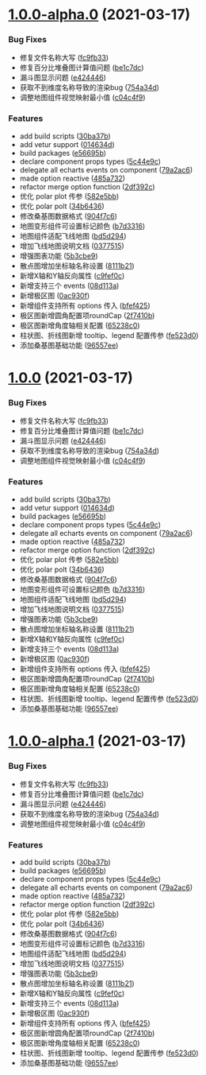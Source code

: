 # [1.0.0-alpha.0](https://github.com/xiaoluoboding/ve-charts/compare/v0.8.2...v1.0.0-alpha.0) (2021-03-17)


### Bug Fixes

* 修复文件名称大写 ([fc9fb33](https://github.com/xiaoluoboding/ve-charts/commit/fc9fb334be70437603321136cd5284de158bdc2b))
* 修复百分比堆叠图计算值问题 ([be1c7dc](https://github.com/xiaoluoboding/ve-charts/commit/be1c7dcce454dcb23cdcfb97060ab37327498616))
* 漏斗图显示问题 ([e424446](https://github.com/xiaoluoboding/ve-charts/commit/e4244463745dc232ae19c10a85725dabce767b01))
* 获取不到维度名称导致的渲染bug ([754a34d](https://github.com/xiaoluoboding/ve-charts/commit/754a34d250d9c3a42bfd0ea1a66dd672240d189c))
* 调整地图组件视觉映射最小值 ([c04c4f9](https://github.com/xiaoluoboding/ve-charts/commit/c04c4f906b535481065b199447f81b9672ce0530))


### Features

* add build scripts ([30ba37b](https://github.com/xiaoluoboding/ve-charts/commit/30ba37b5ca9388949f13bf01fe6129235622cdac))
* add vetur support ([014634d](https://github.com/xiaoluoboding/ve-charts/commit/014634d036e215e6787d1f2db4536f400c899272))
* build packages ([e56695b](https://github.com/xiaoluoboding/ve-charts/commit/e56695b95e3cf55bf1368d46dba7c5b5d8956e61))
* declare component props types ([5c44e9c](https://github.com/xiaoluoboding/ve-charts/commit/5c44e9c8c588c472854a225b125f168c3f4ceda3))
* delegate all echarts events on component ([79a2ac6](https://github.com/xiaoluoboding/ve-charts/commit/79a2ac6f06c1e98d637357e4b0c390f29fba3b2f))
* made option reactive ([485a732](https://github.com/xiaoluoboding/ve-charts/commit/485a73221545aedd06e5fc4c4e20244adf039172))
* refactor merge option function ([2df392c](https://github.com/xiaoluoboding/ve-charts/commit/2df392cdfc434393af99127aa9e2963dbfaf46c8))
* 优化 polar plot 传参 ([582e5bb](https://github.com/xiaoluoboding/ve-charts/commit/582e5bb1ac3c3cf815f1bdf2253499e09c05f035))
* 优化 polar polt ([34b6436](https://github.com/xiaoluoboding/ve-charts/commit/34b6436a0c7ab3203c422cf8f298033983c80278))
* 修改桑基图数据格式 ([904f7c6](https://github.com/xiaoluoboding/ve-charts/commit/904f7c6b63582af289dfc0c62ed50aa6c79e58ef))
* 地图变形组件可设置标记颜色 ([b7d3316](https://github.com/xiaoluoboding/ve-charts/commit/b7d33165f3fc58f8ce50c6383a66aa996036268e))
* 地图组件适配飞线地图 ([bd5d294](https://github.com/xiaoluoboding/ve-charts/commit/bd5d294751860d5b4e80155f6288d028707e1e6a))
* 增加飞线地图说明文档 ([0377515](https://github.com/xiaoluoboding/ve-charts/commit/037751599bb1d9e73fa514ab8fd73a8ff9512d56))
* 增强图表功能 ([5b3cbe9](https://github.com/xiaoluoboding/ve-charts/commit/5b3cbe9eab62929a9f274705fd24452c13ef8953))
* 散点图增加坐标轴名称设置 ([8111b21](https://github.com/xiaoluoboding/ve-charts/commit/8111b21d60b8e2eb53b1804daad5501d511441b5))
* 新增X轴和Y轴反向属性 ([c9fef0c](https://github.com/xiaoluoboding/ve-charts/commit/c9fef0c9d6ba945b1787a47aa46ea57acf790db1))
* 新增支持三个 events ([08d113a](https://github.com/xiaoluoboding/ve-charts/commit/08d113af6007f4d417af36741270fba7859612cf))
* 新增极区图 ([0ac930f](https://github.com/xiaoluoboding/ve-charts/commit/0ac930f8d44a76ac932501b35d693dc3a482415c))
* 新增组件支持所有 options 传入 ([bfef425](https://github.com/xiaoluoboding/ve-charts/commit/bfef425d8fe26b56c8aac111be6fd69e47261675))
* 极区图新增圆角配置项roundCap ([2f7410b](https://github.com/xiaoluoboding/ve-charts/commit/2f7410bb2992e13c408fc5202b377faf8f0ccffd))
* 极区图新增角度轴相关配置 ([65238c0](https://github.com/xiaoluoboding/ve-charts/commit/65238c0237c1679a0766e750d654d56b838fc98d))
* 柱状图、折线图新增 tooltip、legend 配置传参 ([fe523d0](https://github.com/xiaoluoboding/ve-charts/commit/fe523d0124e835817eb6e41f3ae29ff0826b7f3b))
* 添加桑基图基础功能 ([96557ee](https://github.com/xiaoluoboding/ve-charts/commit/96557eeb2410d84b7061292c0bac7fe83d5c756f))



# [1.0.0](https://github.com/xiaoluoboding/ve-charts/compare/v0.8.2...v1.0.0) (2021-03-17)


### Bug Fixes

* 修复文件名称大写 ([fc9fb33](https://github.com/xiaoluoboding/ve-charts/commit/fc9fb334be70437603321136cd5284de158bdc2b))
* 修复百分比堆叠图计算值问题 ([be1c7dc](https://github.com/xiaoluoboding/ve-charts/commit/be1c7dcce454dcb23cdcfb97060ab37327498616))
* 漏斗图显示问题 ([e424446](https://github.com/xiaoluoboding/ve-charts/commit/e4244463745dc232ae19c10a85725dabce767b01))
* 获取不到维度名称导致的渲染bug ([754a34d](https://github.com/xiaoluoboding/ve-charts/commit/754a34d250d9c3a42bfd0ea1a66dd672240d189c))
* 调整地图组件视觉映射最小值 ([c04c4f9](https://github.com/xiaoluoboding/ve-charts/commit/c04c4f906b535481065b199447f81b9672ce0530))


### Features

* add build scripts ([30ba37b](https://github.com/xiaoluoboding/ve-charts/commit/30ba37b5ca9388949f13bf01fe6129235622cdac))
* add vetur support ([014634d](https://github.com/xiaoluoboding/ve-charts/commit/014634d036e215e6787d1f2db4536f400c899272))
* build packages ([e56695b](https://github.com/xiaoluoboding/ve-charts/commit/e56695b95e3cf55bf1368d46dba7c5b5d8956e61))
* declare component props types ([5c44e9c](https://github.com/xiaoluoboding/ve-charts/commit/5c44e9c8c588c472854a225b125f168c3f4ceda3))
* delegate all echarts events on component ([79a2ac6](https://github.com/xiaoluoboding/ve-charts/commit/79a2ac6f06c1e98d637357e4b0c390f29fba3b2f))
* made option reactive ([485a732](https://github.com/xiaoluoboding/ve-charts/commit/485a73221545aedd06e5fc4c4e20244adf039172))
* refactor merge option function ([2df392c](https://github.com/xiaoluoboding/ve-charts/commit/2df392cdfc434393af99127aa9e2963dbfaf46c8))
* 优化 polar plot 传参 ([582e5bb](https://github.com/xiaoluoboding/ve-charts/commit/582e5bb1ac3c3cf815f1bdf2253499e09c05f035))
* 优化 polar polt ([34b6436](https://github.com/xiaoluoboding/ve-charts/commit/34b6436a0c7ab3203c422cf8f298033983c80278))
* 修改桑基图数据格式 ([904f7c6](https://github.com/xiaoluoboding/ve-charts/commit/904f7c6b63582af289dfc0c62ed50aa6c79e58ef))
* 地图变形组件可设置标记颜色 ([b7d3316](https://github.com/xiaoluoboding/ve-charts/commit/b7d33165f3fc58f8ce50c6383a66aa996036268e))
* 地图组件适配飞线地图 ([bd5d294](https://github.com/xiaoluoboding/ve-charts/commit/bd5d294751860d5b4e80155f6288d028707e1e6a))
* 增加飞线地图说明文档 ([0377515](https://github.com/xiaoluoboding/ve-charts/commit/037751599bb1d9e73fa514ab8fd73a8ff9512d56))
* 增强图表功能 ([5b3cbe9](https://github.com/xiaoluoboding/ve-charts/commit/5b3cbe9eab62929a9f274705fd24452c13ef8953))
* 散点图增加坐标轴名称设置 ([8111b21](https://github.com/xiaoluoboding/ve-charts/commit/8111b21d60b8e2eb53b1804daad5501d511441b5))
* 新增X轴和Y轴反向属性 ([c9fef0c](https://github.com/xiaoluoboding/ve-charts/commit/c9fef0c9d6ba945b1787a47aa46ea57acf790db1))
* 新增支持三个 events ([08d113a](https://github.com/xiaoluoboding/ve-charts/commit/08d113af6007f4d417af36741270fba7859612cf))
* 新增极区图 ([0ac930f](https://github.com/xiaoluoboding/ve-charts/commit/0ac930f8d44a76ac932501b35d693dc3a482415c))
* 新增组件支持所有 options 传入 ([bfef425](https://github.com/xiaoluoboding/ve-charts/commit/bfef425d8fe26b56c8aac111be6fd69e47261675))
* 极区图新增圆角配置项roundCap ([2f7410b](https://github.com/xiaoluoboding/ve-charts/commit/2f7410bb2992e13c408fc5202b377faf8f0ccffd))
* 极区图新增角度轴相关配置 ([65238c0](https://github.com/xiaoluoboding/ve-charts/commit/65238c0237c1679a0766e750d654d56b838fc98d))
* 柱状图、折线图新增 tooltip、legend 配置传参 ([fe523d0](https://github.com/xiaoluoboding/ve-charts/commit/fe523d0124e835817eb6e41f3ae29ff0826b7f3b))
* 添加桑基图基础功能 ([96557ee](https://github.com/xiaoluoboding/ve-charts/commit/96557eeb2410d84b7061292c0bac7fe83d5c756f))



# [1.0.0-alpha.1](https://github.com/xiaoluoboding/ve-charts/compare/v0.8.2...v1.0.0-alpha.1) (2021-03-17)


### Bug Fixes

* 修复文件名称大写 ([fc9fb33](https://github.com/xiaoluoboding/ve-charts/commit/fc9fb334be70437603321136cd5284de158bdc2b))
* 修复百分比堆叠图计算值问题 ([be1c7dc](https://github.com/xiaoluoboding/ve-charts/commit/be1c7dcce454dcb23cdcfb97060ab37327498616))
* 漏斗图显示问题 ([e424446](https://github.com/xiaoluoboding/ve-charts/commit/e4244463745dc232ae19c10a85725dabce767b01))
* 获取不到维度名称导致的渲染bug ([754a34d](https://github.com/xiaoluoboding/ve-charts/commit/754a34d250d9c3a42bfd0ea1a66dd672240d189c))
* 调整地图组件视觉映射最小值 ([c04c4f9](https://github.com/xiaoluoboding/ve-charts/commit/c04c4f906b535481065b199447f81b9672ce0530))


### Features

* add build scripts ([30ba37b](https://github.com/xiaoluoboding/ve-charts/commit/30ba37b5ca9388949f13bf01fe6129235622cdac))
* build packages ([e56695b](https://github.com/xiaoluoboding/ve-charts/commit/e56695b95e3cf55bf1368d46dba7c5b5d8956e61))
* declare component props types ([5c44e9c](https://github.com/xiaoluoboding/ve-charts/commit/5c44e9c8c588c472854a225b125f168c3f4ceda3))
* delegate all echarts events on component ([79a2ac6](https://github.com/xiaoluoboding/ve-charts/commit/79a2ac6f06c1e98d637357e4b0c390f29fba3b2f))
* made option reactive ([485a732](https://github.com/xiaoluoboding/ve-charts/commit/485a73221545aedd06e5fc4c4e20244adf039172))
* refactor merge option function ([2df392c](https://github.com/xiaoluoboding/ve-charts/commit/2df392cdfc434393af99127aa9e2963dbfaf46c8))
* 优化 polar plot 传参 ([582e5bb](https://github.com/xiaoluoboding/ve-charts/commit/582e5bb1ac3c3cf815f1bdf2253499e09c05f035))
* 优化 polar polt ([34b6436](https://github.com/xiaoluoboding/ve-charts/commit/34b6436a0c7ab3203c422cf8f298033983c80278))
* 修改桑基图数据格式 ([904f7c6](https://github.com/xiaoluoboding/ve-charts/commit/904f7c6b63582af289dfc0c62ed50aa6c79e58ef))
* 地图变形组件可设置标记颜色 ([b7d3316](https://github.com/xiaoluoboding/ve-charts/commit/b7d33165f3fc58f8ce50c6383a66aa996036268e))
* 地图组件适配飞线地图 ([bd5d294](https://github.com/xiaoluoboding/ve-charts/commit/bd5d294751860d5b4e80155f6288d028707e1e6a))
* 增加飞线地图说明文档 ([0377515](https://github.com/xiaoluoboding/ve-charts/commit/037751599bb1d9e73fa514ab8fd73a8ff9512d56))
* 增强图表功能 ([5b3cbe9](https://github.com/xiaoluoboding/ve-charts/commit/5b3cbe9eab62929a9f274705fd24452c13ef8953))
* 散点图增加坐标轴名称设置 ([8111b21](https://github.com/xiaoluoboding/ve-charts/commit/8111b21d60b8e2eb53b1804daad5501d511441b5))
* 新增X轴和Y轴反向属性 ([c9fef0c](https://github.com/xiaoluoboding/ve-charts/commit/c9fef0c9d6ba945b1787a47aa46ea57acf790db1))
* 新增支持三个 events ([08d113a](https://github.com/xiaoluoboding/ve-charts/commit/08d113af6007f4d417af36741270fba7859612cf))
* 新增极区图 ([0ac930f](https://github.com/xiaoluoboding/ve-charts/commit/0ac930f8d44a76ac932501b35d693dc3a482415c))
* 新增组件支持所有 options 传入 ([bfef425](https://github.com/xiaoluoboding/ve-charts/commit/bfef425d8fe26b56c8aac111be6fd69e47261675))
* 极区图新增圆角配置项roundCap ([2f7410b](https://github.com/xiaoluoboding/ve-charts/commit/2f7410bb2992e13c408fc5202b377faf8f0ccffd))
* 极区图新增角度轴相关配置 ([65238c0](https://github.com/xiaoluoboding/ve-charts/commit/65238c0237c1679a0766e750d654d56b838fc98d))
* 柱状图、折线图新增 tooltip、legend 配置传参 ([fe523d0](https://github.com/xiaoluoboding/ve-charts/commit/fe523d0124e835817eb6e41f3ae29ff0826b7f3b))
* 添加桑基图基础功能 ([96557ee](https://github.com/xiaoluoboding/ve-charts/commit/96557eeb2410d84b7061292c0bac7fe83d5c756f))



